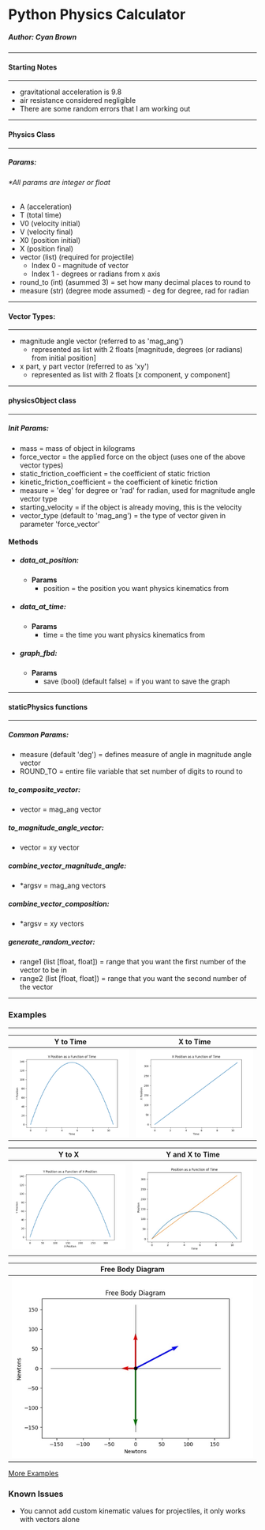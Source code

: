 # Python Physics Calculator
##### Author: Cyan Brown
***
#### Starting Notes
***
* gravitational acceleration is 9.8
* air resistance considered negligible
* There are some random errors that I am working out
***
#### Physics Class
***
##### Params:
###### *All params are integer or float
* A (acceleration)
* T (total time)
* V0 (velocity initial)
* V (velocity final)
* X0 (position initial)
* X (position final)
* vector (list) (required for projectile)
    * Index 0 - magnitude of vector
    * Index 1 - degrees or radians from x axis
* round_to (int) (asummed 3) = set how many decimal places to round to
* measure (str) (degree mode assumed) - deg for degree, rad for radian
***
#### Vector Types:
***
* magnitude angle vector (referred to as 'mag_ang')
    * represented as list with 2 floats [magnitude, degrees (or radians) from initial position]
* x part, y part vector (referred to as 'xy')
    * represented as list with 2 floats [x component, y component]
 

***
#### physicsObject class
***
   
##### Init Params:
* mass = mass of object in kilograms
* force_vector = the applied force on the object (uses one of the above vector types)
* static_friction_coefficient = the coefficient of static friction
* kinetic_friction_coefficient = the coefficient of kinetic friction
* measure = 'deg' for degree or 'rad' for radian, used for magnitude angle vector type
* starting_velocity = if the object is already moving, this is the velocity
* vector_type (default to 'mag_ang') = the type of vector given in parameter 'force_vector'

#### Methods
* ##### data_at_position:
    * **Params**
        * position = the position you want physics kinematics from
* ##### data_at_time:
    * **Params**
        * time = the time you want physics kinematics from
* ##### graph_fbd:
    * **Params**
        * save (bool) (default false) = if you want to save the graph
                        
***
#### staticPhysics functions
***
##### Common Params:
* measure (default 'deg') = defines measure of angle in magnitude angle vector
* ROUND_TO = entire file variable that set number of digits to round to
##### to_composite_vector:
* vector = mag_ang vector
##### to_magnitude_angle_vector:
* vector = xy vector
##### combine_vector_magnitude_angle:
* *argsv = mag_ang vectors
##### combine_vector_composition:
* *argsv = xy vectors
##### generate_random_vector:
* range1 (list [float, float]) = range that you want the first number of the vector to be in
* range2 (list [float, float]) = range that you want the second number of the vector



***
### Examples
***
Y to Time             |  X to Time           
:--------------------:|:--------------------:|
 ![](examples/ty_example.png)|  ![](examples/tx_example.png)

Y to X                |Y and X to Time
:--------------------:|:--------------------:|
![](examples/xy_example.png)|![](examples/all_example.png)

Free Body Diagram     |
:--------------------:|
![](examples/15,%20%5B100,%2035%5D.jpg)|

[More Examples](https://github.com/CyanBrown/PhysicsCalculator/tree/master/examples)

### Known Issues
* You cannot add custom kinematic values for projectiles, it only works with vectors alone
